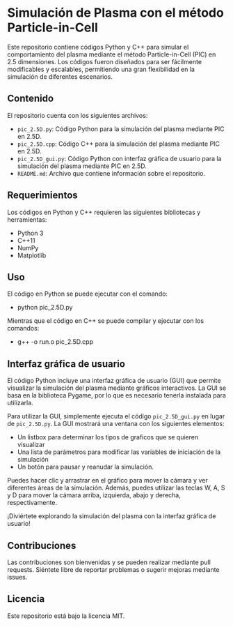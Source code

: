 # Simulación de Plasma con el método Particle-in-Cell 

Este repositorio contiene códigos Python y C++ para simular el comportamiento del plasma mediante el método Particle-in-Cell (PIC) en 2.5 dimensiones. Los códigos fueron diseñados para ser fácilmente modificables y escalables, permitiendo una gran flexibilidad en la simulación de diferentes escenarios.

## Contenido

El repositorio cuenta con los siguientes archivos:

- `pic_2.5D.py`: Código Python para la simulación del plasma mediante PIC en 2.5D.
- `pic_2.5D.cpp`: Código C++ para la simulación del plasma mediante PIC en 2.5D.
- `pic_2.5D_gui.py`: Código Python con interfaz gráfica de usuario para la simulación del plasma mediante PIC en 2.5D.
- `README.md`: Archivo que contiene información sobre el repositorio.

## Requerimientos

Los códigos en Python y C++ requieren las siguientes bibliotecas y herramientas:

- Python 3
- C++11
- NumPy
- Matplotlib

## Uso

El código en Python se puede ejecutar con el comando:

- python pic_2.5D.py

Mientras que el código en C++ se puede compilar y ejecutar con los comandos:

- g++ -o run.o pic_2.5D.cpp

## Interfaz gráfica de usuario

El código Python incluye una interfaz gráfica de usuario (GUI) que permite visualizar la simulación del plasma mediante gráficos interactivos. La GUI se basa en la biblioteca Pygame, por lo que es necesario tenerla instalada para utilizarla.

Para utilizar la GUI, simplemente ejecuta el código `pic_2.5D_gui.py` en lugar de `pic_2.5D.py`. La GUI mostrará una ventana con los siguientes elementos:

- Un listbox para determinar los tipos de graficos que se quieren visualizar
- Una lista de parámetros para modificar las variables de iniciación de la simulación
- Un botón para pausar y reanudar la simulación.

Puedes hacer clic y arrastrar en el gráfico para mover la cámara y ver diferentes áreas de la simulación. Además, puedes utilizar las teclas W, A, S y D para mover la cámara arriba, izquierda, abajo y derecha, respectivamente.

¡Diviértete explorando la simulación del plasma con la interfaz gráfica de usuario!

## Contribuciones

Las contribuciones son bienvenidas y se pueden realizar mediante pull requests. Siéntete libre de reportar problemas o sugerir mejoras mediante issues.

## Licencia

Este repositorio está bajo la licencia MIT.
